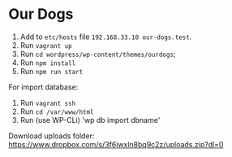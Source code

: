 # Our Dogs

1. Add to `etc/hosts` file `192.168.33.10 our-dogs.test`.
2. Run `vagrant up`
3. Run `cd wordpress/wp-content/themes/ourdogs`;
4. Run `npm install`
5. Run `npm run start`

For import database:

1. Run `vagrant ssh`
2. Run `cd /var/www/html`
3. Run (use WP-CLi) 'wp db import dbname'

Download uploads folder: https://www.dropbox.com/s/3f6iwxln8bq9c2z/uploads.zip?dl=0
